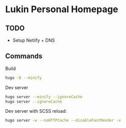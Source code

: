 # Lukin Personal Homepage

## TODO
- Setup Netlify + DNS

## Commands

Build
```bash
hugo -D --minify
```

Dev server
```bash
hugo server --minify --ignoreCache
hugo server --ignoreCache
```

Dev server with SCSS reload:
```bash
hugo server -w --noHTTPCache --disableFastRender -v
```
